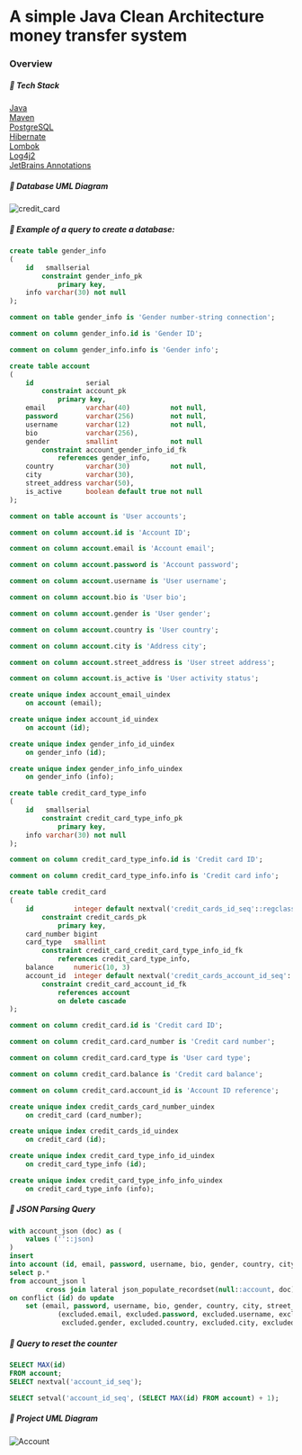 # A simple Java Clean Architecture money transfer system

### Overview


##### 📁 Tech Stack
[Java](https://www.java.com/en/)\
[Maven](https://maven.apache.org/)\
[PostgreSQL](https://www.postgresql.org/)\
[Hibernate](https://hibernate.org/)\
[Lombok](https://projectlombok.org/)\
[Log4j2](https://logging.apache.org/log4j/2.x/)\
[JetBrains Annotations](https://www.jetbrains.com/help/idea/annotating-source-code.html#bundled-annotations)


##### 📁 Database UML Diagram
![credit_card](https://user-images.githubusercontent.com/73034324/163497552-065d42f5-fc9e-4100-92b0-5c3ef2756338.png)


##### 📁 Example of a query to create a database:

```sql
create table gender_info
(
    id   smallserial
        constraint gender_info_pk
            primary key,
    info varchar(30) not null
);

comment on table gender_info is 'Gender number-string connection';

comment on column gender_info.id is 'Gender ID';

comment on column gender_info.info is 'Gender info';

create table account
(
    id             serial
        constraint account_pk
            primary key,
    email          varchar(40)          not null,
    password       varchar(256)         not null,
    username       varchar(12)          not null,
    bio            varchar(256),
    gender         smallint             not null
        constraint account_gender_info_id_fk
            references gender_info,
    country        varchar(30)          not null,
    city           varchar(30),
    street_address varchar(50),
    is_active      boolean default true not null
);

comment on table account is 'User accounts';

comment on column account.id is 'Account ID';

comment on column account.email is 'Account email';

comment on column account.password is 'Account password';

comment on column account.username is 'User username';

comment on column account.bio is 'User bio';

comment on column account.gender is 'User gender';

comment on column account.country is 'User country';

comment on column account.city is 'Address city';

comment on column account.street_address is 'User street address';

comment on column account.is_active is 'User activity status';

create unique index account_email_uindex
    on account (email);

create unique index account_id_uindex
    on account (id);

create unique index gender_info_id_uindex
    on gender_info (id);

create unique index gender_info_info_uindex
    on gender_info (info);

create table credit_card_type_info
(
    id   smallserial
        constraint credit_card_type_info_pk
            primary key,
    info varchar(30) not null
);

comment on column credit_card_type_info.id is 'Credit card ID';

comment on column credit_card_type_info.info is 'Credit card info';

create table credit_card
(
    id          integer default nextval('credit_cards_id_seq'::regclass)         not null
        constraint credit_cards_pk
            primary key,
    card_number bigint                                                           not null,
    card_type   smallint                                                         not null
        constraint credit_card_credit_card_type_info_id_fk
            references credit_card_type_info,
    balance     numeric(10, 3)                                                   not null,
    account_id  integer default nextval('credit_cards_account_id_seq'::regclass) not null
        constraint credit_card_account_id_fk
            references account
            on delete cascade
);

comment on column credit_card.id is 'Credit card ID';

comment on column credit_card.card_number is 'Credit card number';

comment on column credit_card.card_type is 'User card type';

comment on column credit_card.balance is 'Credit card balance';

comment on column credit_card.account_id is 'Account ID reference';

create unique index credit_cards_card_number_uindex
    on credit_card (card_number);

create unique index credit_cards_id_uindex
    on credit_card (id);

create unique index credit_card_type_info_id_uindex
    on credit_card_type_info (id);

create unique index credit_card_type_info_info_uindex
    on credit_card_type_info (info);
```


##### 📁 JSON Parsing Query

```sql
with account_json (doc) as (
    values (''::json)
)
insert
into account (id, email, password, username, bio, gender, country, city, street_address, is_active)
select p.*
from account_json l
         cross join lateral json_populate_recordset(null::account, doc) as p
on conflict (id) do update
    set (email, password, username, bio, gender, country, city, street_address, is_active) =
            (excluded.email, excluded.password, excluded.username, excluded.bio,
             excluded.gender, excluded.country, excluded.city, excluded.street_address, excluded.street_address)
```


##### 📁 Query to reset the counter
```sql
SELECT MAX(id)
FROM account;
SELECT nextval('account_id_seq');

SELECT setval('account_id_seq', (SELECT MAX(id) FROM account) + 1);
```

##### 📁 Project UML Diagram
![Account](https://user-images.githubusercontent.com/73034324/164916107-e80682eb-d730-4fc4-bba1-b8d6f2bae4f8.png)

